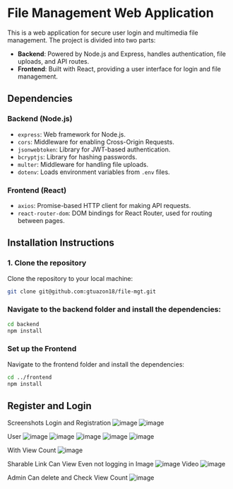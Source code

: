 # File Management Web Application

This is a web application for secure user login and multimedia file management. The project is divided into two parts:

- **Backend**: Powered by Node.js and Express, handles authentication, file uploads, and API routes.
- **Frontend**: Built with React, providing a user interface for login and file management.

## Dependencies

### Backend (Node.js)
- `express`: Web framework for Node.js.
- `cors`: Middleware for enabling Cross-Origin Requests.
- `jsonwebtoken`: Library for JWT-based authentication.
- `bcryptjs`: Library for hashing passwords.
- `multer`: Middleware for handling file uploads.
- `dotenv`: Loads environment variables from `.env` files.

### Frontend (React)
- `axios`: Promise-based HTTP client for making API requests.
- `react-router-dom`: DOM bindings for React Router, used for routing between pages.

## Installation Instructions

### 1. Clone the repository
Clone the repository to your local machine:
```bash
git clone git@github.com:gtuazon18/file-mgt.git
```

### Navigate to the backend folder and install the dependencies:

```bash
cd backend
npm install
```

### Set up the Frontend
Navigate to the frontend folder and install the dependencies:

```bash
cd ../frontend
npm install
```

## Register and Login


Screenshots
Login and Registration
![image](https://github.com/user-attachments/assets/e987602f-9192-476d-bbd6-38fa82e262c8)
![image](https://github.com/user-attachments/assets/7e1c298a-a99a-4a65-ac3e-6541b5d53dcf)


User
![image](https://github.com/user-attachments/assets/d41a66db-9ad1-484d-b24f-233cf61c867c)
![image](https://github.com/user-attachments/assets/fc128850-514b-4840-ad17-2b468e083386)
![image](https://github.com/user-attachments/assets/95bee4ac-d05d-4b01-846b-f37cff60291b)
![image](https://github.com/user-attachments/assets/ec4b1491-edb4-4f66-93b9-97177a61bffd)
![image](https://github.com/user-attachments/assets/e689d613-fce7-4604-8b50-4acdfd6c5805)

With View Count
![image](https://github.com/user-attachments/assets/0e6453aa-5e4a-4747-8a59-ef6ab361e408)

Sharable Link Can View Even not logging in
Image
![image](https://github.com/user-attachments/assets/2b721811-453a-4bd5-ae1f-9f759082ce98)
Video
![image](https://github.com/user-attachments/assets/29c32925-06bf-4880-b23a-694cea5c86ef)


Admin
Can delete and Check View Count
![image](https://github.com/user-attachments/assets/3a43fcf7-584c-4cf5-a78d-c125089c9bff)





